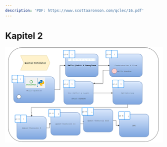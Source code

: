 ```yaml
---
description: 'PDF: https://www.scottaaronson.com/qclec/16.pdf'
---
```


# Kapitel 2

![](<../../../.gitbook/assets/grafik (9).png>)
